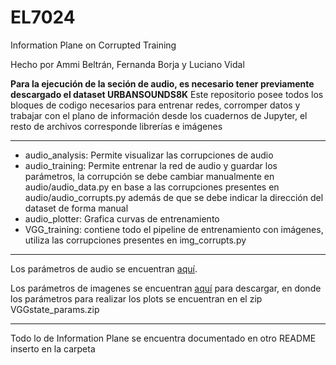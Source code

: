 # EL7024
Information Plane on Corrupted Training

Hecho por Ammi Beltrán, Fernanda Borja y Luciano Vidal

**Para la ejecución de la seción de audio, es necesario tener previamente descargado el dataset URBANSOUNDS8K**
Este repositorio posee todos los bloques de codigo necesarios para entrenar redes, corromper datos y trabajar con el plano de información desde los cuadernos de Jupyter, el resto de archivos corresponde librerías e imágenes
***
* audio_analysis: Permite visualizar las corrupciones de audio
* audio_training: Permite entrenar la red de audio y guardar los parámetros, la corrupción se debe cambiar manualmente en audio/audio_data.py en base a las corrupciones presentes en audio/audio_corrupts.py además de que se debe indicar la dirección del dataset de forma manual
* audio_plotter: Grafica curvas de entrenamiento
* VGG_training: contiene todo el pipeline de entrenamiento con imágenes, utiliza las corrupciones presentes en img_corrupts.py

***
Los parámetros de audio se encuentran [aquí]((https://drive.google.com/drive/folders/1Vf6-zDiAvkhi2rkxzDpHAdZQUmnGg6oc?usp=sharing)).

Los parámetros de imagenes se encuentran [aquí](https://drive.google.com/drive/folders/1Z-6cn6ZPKIJFL83lxCQgFRx05dqf7jSU?usp=sharing) para descargar, en donde los parámetros para realizar los plots se encuentran en el zip VGGstate_params.zip

***
Todo lo de Information Plane se encuentra documentado en otro README inserto en la carpeta
